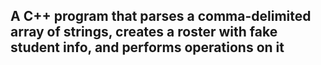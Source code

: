 ## A C++ program that parses a comma-delimited array of strings, creates a roster with fake student info, and performs operations on it

